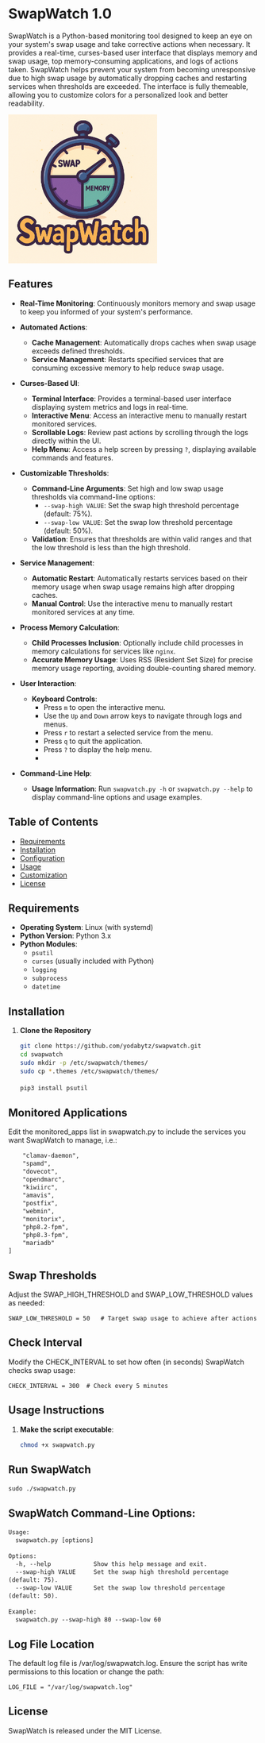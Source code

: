 # SwapWatch 1.0

SwapWatch is a Python-based monitoring tool designed to keep an eye on your system's swap usage and take corrective actions when necessary. It provides a real-time, curses-based user interface that displays memory and swap usage, top memory-consuming applications, and logs of actions taken. SwapWatch helps prevent your system from becoming unresponsive due to high swap usage by automatically dropping caches and restarting services when thresholds are exceeded. The interface is fully themeable, allowing you to customize colors for a personalized look and better readability.


<img src="https://raw.githubusercontent.com/yodabytz/swapwatch/refs/heads/main/logo.png?raw=true" align="center" width="300">

## Features

- **Real-Time Monitoring**: Continuously monitors memory and swap usage to keep you informed of your system's performance.

- **Automated Actions**:
  - **Cache Management**: Automatically drops caches when swap usage exceeds defined thresholds.
  - **Service Management**: Restarts specified services that are consuming excessive memory to help reduce swap usage.

- **Curses-Based UI**:
  - **Terminal Interface**: Provides a terminal-based user interface displaying system metrics and logs in real-time.
  - **Interactive Menu**: Access an interactive menu to manually restart monitored services.
  - **Scrollable Logs**: Review past actions by scrolling through the logs directly within the UI.
  - **Help Menu**: Access a help screen by pressing `?`, displaying available commands and features.

- **Customizable Thresholds**:
  - **Command-Line Arguments**: Set high and low swap usage thresholds via command-line options:
    - `--swap-high VALUE`: Set the swap high threshold percentage (default: 75%).
    - `--swap-low VALUE`: Set the swap low threshold percentage (default: 50%).
  - **Validation**: Ensures that thresholds are within valid ranges and that the low threshold is less than the high threshold.

- **Service Management**:
  - **Automatic Restart**: Automatically restarts services based on their memory usage when swap usage remains high after dropping caches.
  - **Manual Control**: Use the interactive menu to manually restart monitored services at any time.

- **Process Memory Calculation**:
  - **Child Processes Inclusion**: Optionally include child processes in memory calculations for services like `nginx`.
  - **Accurate Memory Usage**: Uses RSS (Resident Set Size) for precise memory usage reporting, avoiding double-counting shared memory.

- **User Interaction**:
  - **Keyboard Controls**:
    - Press `m` to open the interactive menu.
    - Use the `Up` and `Down` arrow keys to navigate through logs and menus.
    - Press `r` to restart a selected service from the menu.
    - Press `q` to quit the application.
    - Press `?` to display the help menu.
    - 
- **Command-Line Help**:
  - **Usage Information**: Run `swapwatch.py -h` or `swapwatch.py --help` to display command-line options and usage examples.


## Table of Contents

- [Requirements](#requirements)
- [Installation](#installation)
- [Configuration](#configuration)
- [Usage](#usage)
- [Customization](#customization)
- [License](#license)

## Requirements

- **Operating System**: Linux (with systemd)
- **Python Version**: Python 3.x
- **Python Modules**:
  - `psutil`
  - `curses` (usually included with Python)
  - `logging`
  - `subprocess`
  - `datetime`

## Installation

1. **Clone the Repository**

   ```bash
   git clone https://github.com/yodabytz/swapwatch.git
   cd swapwatch
   sudo mkdir -p /etc/swapwatch/themes/
   sudo cp *.themes /etc/swapwatch/themes/

   pip3 install psutil
   ```

## Monitored Applications
Edit the monitored_apps list in swapwatch.py to include the services you want SwapWatch to manage, i.e.:
```monitored_apps = [
    "clamav-daemon",
    "spamd",
    "dovecot",
    "opendmarc",
    "kiwiirc",
    "amavis",
    "postfix",
    "webmin",
    "monitorix",
    "php8.2-fpm",
    "php8.3-fpm",
    "mariadb"
]
```
## Swap Thresholds
Adjust the SWAP_HIGH_THRESHOLD and SWAP_LOW_THRESHOLD values as needed:
```SWAP_HIGH_THRESHOLD = 75  # Start taking action when swap usage exceeds 75%
SWAP_LOW_THRESHOLD = 50   # Target swap usage to achieve after actions
```
## Check Interval
Modify the CHECK_INTERVAL to set how often (in seconds) SwapWatch checks swap usage:

```
CHECK_INTERVAL = 300  # Check every 5 minutes
```
## Usage Instructions

1. **Make the script executable**:

   ```bash
   chmod +x swapwatch.py
## Run SwapWatch
```
sudo ./swapwatch.py
```

## SwapWatch Command-Line Options:
```
Usage:
  swapwatch.py [options]

Options:
  -h, --help            Show this help message and exit.
  --swap-high VALUE     Set the swap high threshold percentage (default: 75).
  --swap-low VALUE      Set the swap low threshold percentage (default: 50).

Example:
  swapwatch.py --swap-high 80 --swap-low 60
```
## Log File Location
The default log file is /var/log/swapwatch.log. Ensure the script has write permissions to this location or change the path:
```
LOG_FILE = "/var/log/swapwatch.log"
```

## License
SwapWatch is released under the MIT License.


